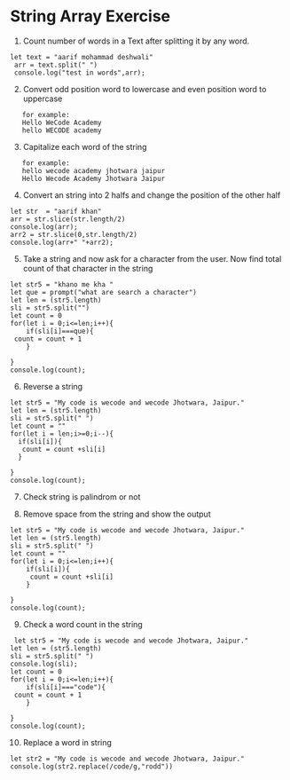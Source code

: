 # String Array Exercise

1. Count number of words in a Text after splitting it by any word.

```
let text = "aarif mohammad deshwali"
 arr = text.split(" ")
 console.log("test in words",arr);
```

2. Convert odd position word to lowercase and even position word to uppercase

```
   for example:
   Hello WeCode Academy
   hello WECODE academy
```

3. Capitalize each word of the string

```
   for example:
   hello wecode academy jhotwara jaipur
   Hello Wecode Academy Jhotwara Jaipur
```

4. Convert an string into 2 halfs and change the position of the other half

```
let str  = "aarif khan"
arr = str.slice(str.length/2)
console.log(arr);
arr2 = str.slice(0,str.length/2)
console.log(arr+" "+arr2);
```

5. Take a string and now ask for a character from the user. Now find total count of that character in the string

```
let str5 = "khano me kha "
let que = prompt("what are search a character")
let len = (str5.length)
sli = str5.split("")
let count = 0
for(let i = 0;i<=len;i++){
    if(sli[i]===que){
 count = count + 1
    }

}
console.log(count);
```

6. Reverse a string

```
let str5 = "My code is wecode and wecode Jhotwara, Jaipur."
let len = (str5.length)
sli = str5.split(" ")
let count = ""
for(let i = len;i>=0;i--){
  if(sli[i]){
   count = count +sli[i]
  }

}
console.log(count);
```

7. Check string is palindrom or not

8. Remove space from the string and show the output

```
let str5 = "My code is wecode and wecode Jhotwara, Jaipur."
let len = (str5.length)
sli = str5.split(" ")
let count = ""
for(let i = 0;i<=len;i++){
    if(sli[i]){
     count = count +sli[i]
    }

}
console.log(count);
```

9. Check a word count in the string

```
 let str5 = "My code is wecode and wecode Jhotwara, Jaipur."
let len = (str5.length)
sli = str5.split(" ")
console.log(sli);
let count = 0
for(let i = 0;i<=len;i++){
    if(sli[i]==="code"){
 count = count + 1
    }

}
console.log(count);
```

10. Replace a word in string

```
let str2 = "My code is wecode and wecode Jhotwara, Jaipur."
console.log(str2.replace(/code/g,"rodd"))

```

